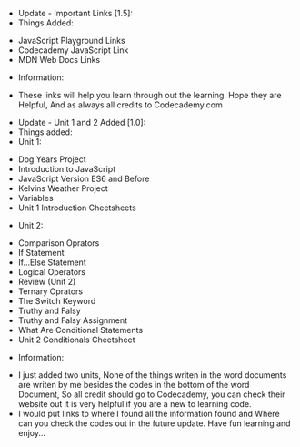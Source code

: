 * Update - Important Links [1.5]:
* Things Added:
- JavaScript Playground Links
- Codecademy JavaScript Link
- MDN Web Docs Links
* Information:
- These links will help you learn through out the learning. Hope they are Helpful, And as always all credits to Codecademy.com 

* Update - Unit 1 and 2 Added [1.0]:
* Things added:
* Unit 1:
- Dog Years Project
- Introduction to JavaScript
- JavaScript Version ES6 and Before
- Kelvins Weather Project
- Variables
- Unit 1 Introduction Cheetsheets
* Unit 2:
- Comparison Oprators
- If Statement
- If...Else Statement
- Logical Operators
- Review (Unit 2)
- Ternary Oprators
- The Switch Keyword
- Truthy and Falsy
- Truthy and Falsy Assignment
- What Are Conditional Statements
- Unit 2 Conditionals Cheetsheet
* Information:
- I just added two units, None of the things writen in the word documents are writen by me besides the codes in the bottom of the word Document, So all credit should go to Codecademy, you can check their website out it is very helpful if you are a new to learning code.
- I would put links to where I found all the information found and Where can you check the codes out in the future update. Have fun learning and enjoy...
